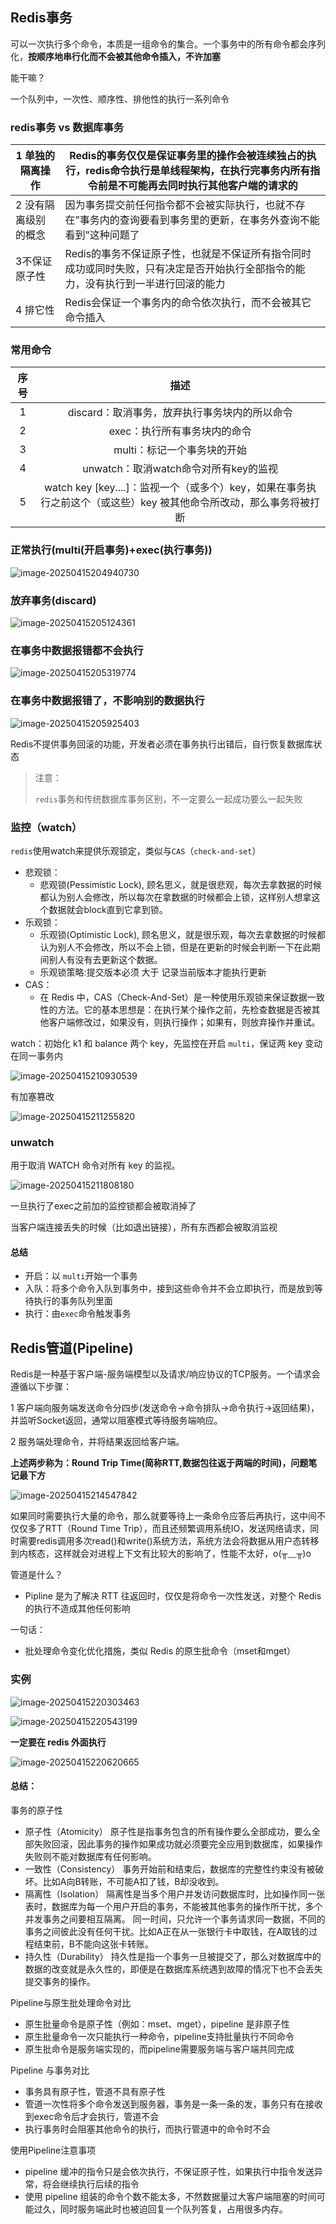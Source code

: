 ## Redis事务

可以一次执行多个命令，本质是一组命令的集合。一个事务中的所有命令都会序列化，**按顺序地串行化而不会被其他命令插入，不许加塞**

能干嘛？

一个队列中，一次性、顺序性、排他性的执行一系列命令

### redis事务 vs 数据库事务

| 1 单独的隔离操作     | Redis的事务仅仅是保证事务里的操作会被连续独占的执行，redis命令执行是单线程架构，在执行完事务内所有指令前是不可能再去同时执行其他客户端的请求的 |
| -------------------- | ------------------------------------------------------------ |
| 2 没有隔离级别的概念 | 因为事务提交前任何指令都不会被实际执行，也就不存在”事务内的查询要看到事务里的更新，在事务外查询不能看到”这种问题了 |
| 3不保证原子性        | Redis的事务不保证原子性，也就是不保证所有指令同时成功或同时失败，只有决定是否开始执行全部指令的能力，没有执行到一半进行回滚的能力 |
| 4 排它性             | Redis会保证一个事务内的命令依次执行，而不会被其它命令插入    |

### 常用命令

| 序号 |                             描述                             |
| :--: | :----------------------------------------------------------: |
|  1   |        discard：取消事务，放弃执行事务块内的所以命令         |
|  2   |                 exec：执行所有事务块内的命令                 |
|  3   |                 multi：标记一个事务块的开始                  |
|  4   |            unwatch：取消watch命令对所有key的监视             |
|  5   | watch key [key....]：监视一个（或多个）key，如果在事务执行之前这个（或这些）key 被其他命令所改动，那么事务将被打断 |

### 正常执行(multi(开启事务)+exec(执行事务))

![image-20250415204940730](/redisImages/image-20250415204940730.png)

### 放弃事务(discard)

![image-20250415205124361](/redisImages/image-20250415205124361.png)

### 在事务中数据报错都不会执行

![image-20250415205319774](/redisImages/image-20250415205319774.png)

### 在事务中数据报错了，不影响别的数据执行

![image-20250415205925403](/redisImages/image-20250415205925403.png)

Redis不提供事务回滚的功能，开发者必须在事务执行出错后，自行恢复数据库状态

>注意：
>
>​	`redis`事务和传统数据库事务区别，不一定要么一起成功要么一起失败

### 监控（watch）

`redis`使用watch来提供乐观锁定，类似与`CAS`（`check-and-set`）

* 悲观锁：
  * 悲观锁(Pessimistic Lock), 顾名思义，就是很悲观，每次去拿数据的时候都认为别人会修改，所以每次在拿数据的时候都会上锁，这样别人想拿这个数据就会block直到它拿到锁。
* 乐观锁：
  * 乐观锁(Optimistic Lock), 顾名思义，就是很乐观，每次去拿数据的时候都认为别人不会修改，所以不会上锁，但是在更新的时候会判断一下在此期间别人有没有去更新这个数据。
  * 乐观锁策略:提交版本必须  大于  记录当前版本才能执行更新
* CAS：
  * 在 Redis 中，CAS（Check-And-Set）是一种使用乐观锁来保证数据一致性的方法。它的基本思想是：在执行某个操作之前，先检查数据是否被其他客户端修改过，如果没有，则执行操作；如果有，则放弃操作并重试。

watch：初始化 k1 和 balance 两个 key，先监控在开启 `multi`，保证两 key 变动在同一事务内

![image-20250415210930539](/redisImages/image-20250415210930539.png)

有加塞篡改

![image-20250415211255820](/redisImages/image-20250415211255820.png)

### unwatch

用于取消 WATCH 命令对所有 key 的监视。

![image-20250415211808180](/redisImages/image-20250415211808180.png)

一旦执行了exec之前加的监控锁都会被取消掉了

当客户端连接丢失的时候（比如退出链接），所有东西都会被取消监视

#### 总结

* 开启：以 `multi`开始一个事务
* 入队：将多个命令入队到事务中，接到这些命令并不会立即执行，而是放到等待执行的事务队列里面
* 执行：由`exec`命令触发事务

## Redis管道(Pipeline)

Redis是一种基于客户端-服务端模型以及请求/响应协议的TCP服务。一个请求会遵循以下步骤：

1 客户端向服务端发送命令分四步(发送命令→命令排队→命令执行→返回结果)，并监听Socket返回，通常以阻塞模式等待服务端响应。

2 服务端处理命令，并将结果返回给客户端。

**上述两步称为：Round Trip Time(简称RTT,数据包往返于两端的时间)，问题笔记最下方**

![image-20250415214547842](/redisImages/image-20250415214547842.png)

如果同时需要执行大量的命令，那么就要等待上一条命令应答后再执行，这中间不仅仅多了RTT（Round Time Trip），而且还频繁调用系统IO，发送网络请求，同时需要redis调用多次read()和write()系统方法，系统方法会将数据从用户态转移到内核态，这样就会对进程上下文有比较大的影响了，性能不太好，o(╥﹏╥)o

管道是什么？

* Pipline 是为了解决 RTT 往返回时，仅仅是将命令一次性发送，对整个 Redis 的执行不造成其他任何影响

一句话：

* 批处理命令变化优化措施，类似 Redis 的原生批命令（mset和mget）


### 实例

![image-20250415220303463](/redisImages/image-20250415220303463.png)

![image-20250415220543199](/redisImages/image-20250415220543199.png)

**一定要在 redis 外面执行**

![image-20250415220620665](/redisImages/image-20250415220620665.png)


#### 总结：

事务的原子性

* 原子性（Atomicity）
  原子性是指事务包含的所有操作要么全部成功，要么全部失败回滚，因此事务的操作如果成功就必须要完全应用到数据库，如果操作失败则不能对数据库有任何影响。
* 一致性（Consistency）
  事务开始前和结束后，数据库的完整性约束没有被破坏。比如A向B转账，不可能A扣了钱，B却没收到。
* 隔离性（Isolation）
  隔离性是当多个用户并发访问数据库时，比如操作同一张表时，数据库为每一个用户开启的事务，不能被其他事务的操作所干扰，多个并发事务之间要相互隔离。
  同一时间，只允许一个事务请求同一数据，不同的事务之间彼此没有任何干扰。比如A正在从一张银行卡中取钱，在A取钱的过程结束前，B不能向这张卡转账。 
* 持久性（Durability）
  持久性是指一个事务一旦被提交了，那么对数据库中的数据的改变就是永久性的，即便是在数据库系统遇到故障的情况下也不会丢失提交事务的操作。



Pipeline与原生批处理命令对比

* 原生批量命令是原子性（例如：mset、mget），pipeline 是非原子性
* 原生批量命令一次只能执行一种命令，pipeline支持批量执行不同命令
* 原生批命令是服务端实现的，而pipeline需要服务端与客户端共同完成

Pipeline 与事务对比

* 事务具有原子性，管道不具有原子性
* 管道一次性将多个命令发送到服务器，事务是一条一条的发，事务只有在接收到exec命令后才会执行，管道不会
* 执行事务时会阻塞其他命令的执行，而执行管道中的命令时不会

使用Pipeline注意事项

* pipeline 缓冲的指令只是会依次执行，不保证原子性，如果执行中指令发送异常，将会继续执行后续的指令
* 使用 pipeline 组装的命令个数不能太多，不然数据量过大客户端阻塞的时间可能过久，同时服务端此时也被迫回复一个队列答复，占用很多内存。





